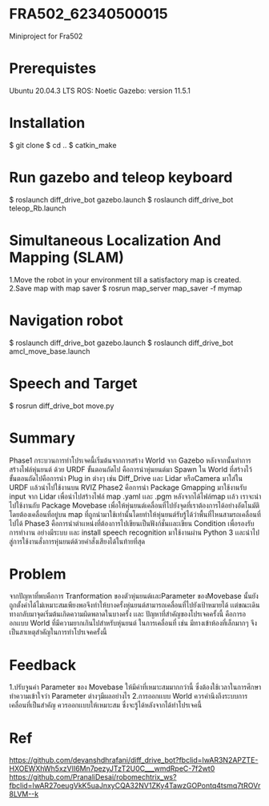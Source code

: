 # FRA502_62340500015
Miniproject for Fra502


# Prerequistes
Ubuntu 20.04.3 LTS
ROS: Noetic
Gazebo: version 11.5.1


# Installation
$ git clone 
$ cd ..
$ catkin_make


# Run gazebo and teleop keyboard
$ roslaunch diff_drive_bot gazebo.launch 
$ roslaunch  diff_drive_bot teleop_Rb.launch 


# Simultaneous Localization And Mapping (SLAM)
1.Move the robot in your environment till a satisfactory map is created.
2.Save map with map saver
$ rosrun map_server map_saver -f mymap


# Navigation robot
$ roslaunch diff_drive_bot gazebo.launch 
$ roslaunch diff_drive_bot amcl_move_base.launch


# Speech and Target
$ rosrun diff_drive_bot move.py

# Summary 
Phase1 กระบวนการทำโปรเจคนี้เริ่มต้นจากการสร้าง World จาก Gazebo หลังจากนั้นทำการสร้างไฟล์หุ่นยนต์ ด้วย URDF ขั้นตอนถัดไป คือการนำหุ่นยนต์มา Spawn ใน World ที่สร้างไว้ ขั้นตอนถัดไปคือการนำ Plug in ต่างๆ เช่น Diff_Drive เเละ Lidar หรือCamera มาใส่ใน URDF เเล้วนำไปใช้งานบน RVIZ
Phase2 คือการนำ Package Gmapping มาใช้งานรับ input จาก Lidar เพื่อนำไปสร้างไฟล์ map .yaml เเละ .pgm หลังจากได้ไฟล์map เเล้ว เราจะนำไปใช้งานกับ Package Movebase เพื่อให้หุ่นยนต์เคลื่อนที่ไปยังจุดที่เราต้องการได้อย่างอัตโนมัติ โดยต้องเคลื่อนที่อยู่บน map ที่ถูกนำมาใช้เท่านั้นโดยทำให้หุ่นยนต์รับรู้ได้ว่าพื้นที่ไหนสามรถเคลื่อนที่ไปได้
Phase3 คือการนำตำเเหน่งที่ต้องการไปเขียนเป็นฟังก์ชั่นเเละเขียน Condition เพื่อรองรับการทำงาน อย่างมีระบบ เเละ install speech recognition มาใช้งานผ่าน Python 3 เเละนำไปสู่การใช้งานสั่งการหุ่นยนต์ด้วยคำสั่งเสียงได้ในท้ายที่สุด


# Problem
จากปัญหาที่พบคือการ Tranformation ของตัวหุ่นยนต์เเละParameter ของMovebase นั้นยังถูกตั้งค่าได้ไม่เหมาะสมเพียงพอจึงทำให้บางครั้งหุ่นยนต์สามารถเคลื่อนที่ไปยังเป้าหมายได้ เเต่ขณะเดินทางกลับมาจุดเริ่มต้นเกิดความผิดพลาดในบางครั้ง เเละ ปัญหาที่สำคัญของโปรเจคครั้งนี้ คือการออกเเบบ World ที่มีความยากเกินไปสำหรับหุ่นยนต์ ในการเคลื่อนที่ เช่น มีทางเข้าห้องที่เล็กมากๆ จึงเป็นสาเหตุสำคัญในการทำโปรเจคครั้งนี้


# Feedback
1.ปรับจูนค่า Parameter ของ Movebase ให้มีค่าที่เหมาะสมมากกว่านี้ ซึ่งต้องใช้เวลาในการศึกษาทำความเข้าใจว่า Parameter ต่างๆมีผลอย่างไร
2.การออกเเบบ World ควรคำนึงถึงระบบการเคลื่อนที่เป็นสำคัญ ควรออกเเบบให้เหมาะสม ซึ่งจะรู้ได้หลังจากได้ทำโปรเจคนี้


# Ref
https://github.com/devanshdhrafani/diff_drive_bot?fbclid=IwAR3N2APZTE-HXOEWXhWh5xzVII6Mn7pezyJTzT2U0C___wmdRpeC-7f2wt0
https://github.com/PranaliDesai/robomechtrix_ws?fbclid=IwAR27oeugVkK5uaJnxyCQA32NV1ZKy4TawzGOPontq4tsmq7tROVr8LVM--k

